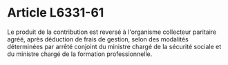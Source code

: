 # Article L6331-61

Le produit de la contribution est reversé à l'organisme collecteur paritaire agréé, après déduction de frais de gestion, selon des modalités déterminées par arrêté conjoint du ministre chargé de la sécurité sociale et du ministre chargé de la formation professionnelle.